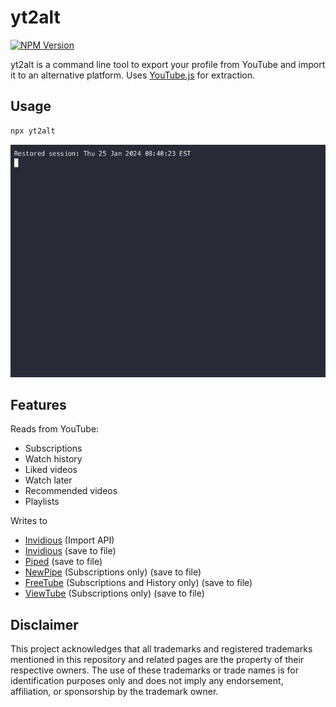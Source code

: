 # yt2alt

<a href="https://www.npmjs.com/package/yt2alt">
  <img alt="NPM Version" src="https://img.shields.io/npm/v/yt2alt"/>
</a>

yt2alt is a command line tool to export your profile from YouTube and import it to an alternative platform.
Uses [YouTube.js](https://github.com/LuanRT/YouTube.js) for extraction.

## Usage

```bash
npx yt2alt
```

![demo](https://raw.githubusercontent.com/iBicha/yt2alt/main/demo.gif)

## Features

Reads from YouTube:

- Subscriptions
- Watch history
- Liked videos
- Watch later
- Recommended videos
- Playlists

Writes to

- [Invidious](https://github.com/iv-org/invidious) (Import API)
- [Invidious](https://github.com/iv-org/invidious) (save to file)
- [Piped](https://github.com/TeamPiped/Piped) (save to file)
- [NewPipe](https://github.com/TeamNewPipe/NewPipe) (Subscriptions only) (save to file)
- [FreeTube](https://github.com/FreeTubeApp/FreeTube) (Subscriptions and History only) (save to file)
- [ViewTube](https://github.com/ViewTube/viewtube) (Subscriptions only) (save to file)

## Disclaimer

This project acknowledges that all trademarks and registered trademarks mentioned in this repository and related pages are the property of their respective owners. The use of these trademarks or trade names is for identification purposes only and does not imply any endorsement, affiliation, or sponsorship by the trademark owner.
